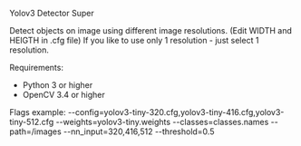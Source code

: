 Yolov3 Detector Super

Detect objects on image using different image resolutions. (Edit WIDTH and HEIGTH in .cfg file)
If you like to use only 1 resolution - just select 1 resolution.

Requirements:
- Python 3 or higher
- OpenCV 3.4 or higher

Flags example:
--config=yolov3-tiny-320.cfg,yolov3-tiny-416.cfg,yolov3-tiny-512.cfg
--weights=yolov3-tiny.weights
--classes=classes.names
--path=/images
--nn_input=320,416,512
--threshold=0.5
